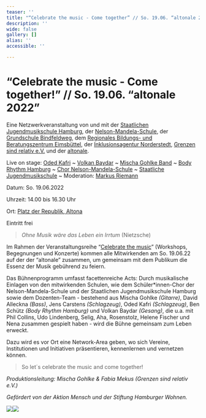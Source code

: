 ```yaml
---
teaser: ''
title: "“Celebrate the music - Come together” // So. 19.06. “altonale 2022”"
description: ''
wide: false
gallery: []
alias: ''
accessible: ''

---
```

# **“Celebrate the music - Come together!” // So. 19.06. “altonale 2022”**

Eine Netzwerkveranstaltung von und mit der [Staatlichen Jugendmusikschule Hamburg](https://www.hamburg.de/jugendmusikschule/stadtbereich-mitte/), der [Nelson-Mandela-Schule](https://www.nelson-mandela-schule-kirchdorf.de/startseite/), der [Grundschule Bindfeldweg](https://grundschule-bindfeldweg.hamburg.de/), dem [Regionales Bildungs- und Beratungszentrum Eimsbüttel](https://rebbz-eimsbuettel.hamburg.de/), der [Inklusionsagentur Norderstedt](https://n-i-i-n.de/), [Grenzen sind relativ e.V.](https://www.grenzensindrelativ.de/) und der [altonale](www.altonale.de).

Live on stage: [Oded Kafri](https://odedkafri.com/ueber/) \~ [Volkan Baydar](https://www.volkanbaydar.com/) \~ [Mischa Gohlke Band](https://mischagohlkeband.de/) \~ [Body Rhythm Hamburg](https://www.bodyrhythm.de/) \~ [Chor Nelson-Mandela-Schule](https://www.nelson-mandela-schule-kirchdorf.de/bildungsangebot/faecher/musik/singen-im-chor/) \~ [Staatliche Jugendmusikschule](https://www.hamburg.de/jugendmusikschule/) \~ Moderation: [Markus Riemann](https://kulturbedarf.de/)

Datum: So. 19.06.2022

Uhrzeit: 14.00 bis 16.30 Uhr

Ort: [Platz der Republik, Altona](https://goo.gl/maps/wfX5yTBBNpumMxD98)

Eintritt frei

> _Ohne Musik wäre das Leben ein Irrtum_ (Nietzsche)

Im Rahmen der Veranstaltungsreihe “[Celebrate the music](https://www.grenzensindrelativ.de/aktivitaeten/projekte-und-veranstaltungen/erlebnistage-inklusion-durch-musik/allgemeine-infos-erlebnistage-inklusion)” (Workshops, Begegnungen und Konzerte) kommen alle Mitwirkenden am So. 19.06.22 auf der der “altonale” zusammen, um gemeinsam mit dem Publikum die Essenz der Musik gebührend zu feiern.

Das Bühnenprogramm umfasst facettenreiche Acts: Durch musikalische Einlagen von den mitwirkenden Schulen, wie dem Schüler*innen-Chor der Nelson-Mandela-Schule und der Staatlichen Jugendmusikschule Hamburg sowie dem Dozenten-Team - bestehend aus Mischa Gohlke _(Gitarre)_, David Alleckna _(Bass)_, Jens Carstens _(Schlagzeug)_, Oded Kafri _(Schlagzeug)_, Ben Schütz _(Body Rhythm Hamburg)_ und Volkan Baydar _(Gesang)_, die u.a. mit Phil Collins, Udo Lindenberg, Selig, Aha, Rosenstolz, Helene Fischer und Nena zusammen gespielt haben - wird die Bühne gemeinsam zum Leben erweckt. 

Dazu wird es vor Ort eine Network-Area geben, wo sich Vereine, Institutionen und Initiativen präsentieren, kennenlernen und vernetzen können.

> So let´s celebrate the music and come together!

_Produktionsleitung: Mischa Gohlke & Fabia Mekus (Grenzen sind relativ e.V.)_

_Gefördert von der Aktion Mensch und der Stiftung Hamburger Wohnen._

![](/media/2021/07/20170919100223-aktion_mensch_logo.svg)![](/media/2022/03/stiftung_hw_logo_rgb_inumlauf.JPG)
